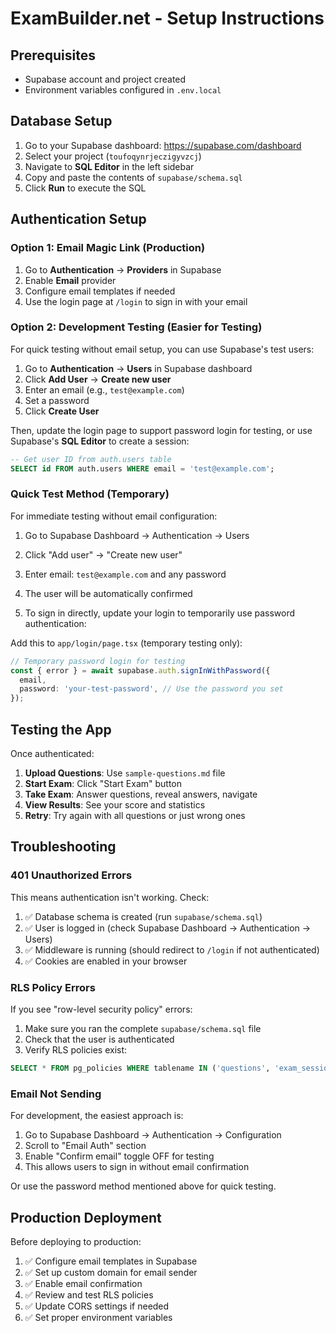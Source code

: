# ExamBuilder.net - Setup Instructions

## Prerequisites
- Supabase account and project created
- Environment variables configured in `.env.local`

## Database Setup

1. Go to your Supabase dashboard: https://supabase.com/dashboard
2. Select your project (`toufoqynrjeczigyvzcj`)
3. Navigate to **SQL Editor** in the left sidebar
4. Copy and paste the contents of `supabase/schema.sql`
5. Click **Run** to execute the SQL

## Authentication Setup

### Option 1: Email Magic Link (Production)

1. Go to **Authentication** → **Providers** in Supabase
2. Enable **Email** provider
3. Configure email templates if needed
4. Use the login page at `/login` to sign in with your email

### Option 2: Development Testing (Easier for Testing)

For quick testing without email setup, you can use Supabase's test users:

1. Go to **Authentication** → **Users** in Supabase dashboard
2. Click **Add User** → **Create new user**
3. Enter an email (e.g., `test@example.com`)
4. Set a password
5. Click **Create User**

Then, update the login page to support password login for testing, or use Supabase's **SQL Editor** to create a session:

```sql
-- Get user ID from auth.users table
SELECT id FROM auth.users WHERE email = 'test@example.com';
```

### Quick Test Method (Temporary)

For immediate testing without email configuration:

1. Go to Supabase Dashboard → Authentication → Users
2. Click "Add user" → "Create new user"
3. Enter email: `test@example.com` and any password
4. The user will be automatically confirmed

5. To sign in directly, update your login to temporarily use password authentication:

Add this to `app/login/page.tsx` (temporary testing only):

```typescript
// Temporary password login for testing
const { error } = await supabase.auth.signInWithPassword({
  email,
  password: 'your-test-password', // Use the password you set
});
```

## Testing the App

Once authenticated:

1. **Upload Questions**: Use `sample-questions.md` file
2. **Start Exam**: Click "Start Exam" button
3. **Take Exam**: Answer questions, reveal answers, navigate
4. **View Results**: See your score and statistics
5. **Retry**: Try again with all questions or just wrong ones

## Troubleshooting

### 401 Unauthorized Errors

This means authentication isn't working. Check:

1. ✅ Database schema is created (run `supabase/schema.sql`)
2. ✅ User is logged in (check Supabase Dashboard → Authentication → Users)
3. ✅ Middleware is running (should redirect to `/login` if not authenticated)
4. ✅ Cookies are enabled in your browser

### RLS Policy Errors

If you see "row-level security policy" errors:

1. Make sure you ran the complete `supabase/schema.sql` file
2. Check that the user is authenticated
3. Verify RLS policies exist:

```sql
SELECT * FROM pg_policies WHERE tablename IN ('questions', 'exam_sessions', 'exam_answers');
```

### Email Not Sending

For development, the easiest approach is:

1. Go to Supabase Dashboard → Authentication → Configuration
2. Scroll to "Email Auth" section
3. Enable "Confirm email" toggle OFF for testing
4. This allows users to sign in without email confirmation

Or use the password method mentioned above for quick testing.

## Production Deployment

Before deploying to production:

1. ✅ Configure email templates in Supabase
2. ✅ Set up custom domain for email sender
3. ✅ Enable email confirmation
4. ✅ Review and test RLS policies
5. ✅ Update CORS settings if needed
6. ✅ Set proper environment variables
